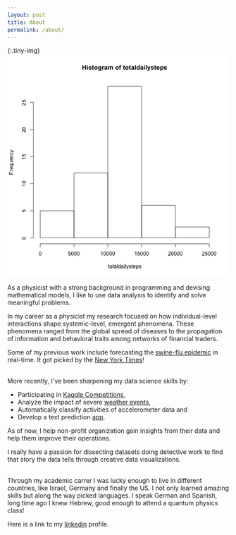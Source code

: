 ```yaml
---
layout: post
title: About
permalink: /about/
---
```


{:.tiny-img}
![photo](/assets/total-daily-steps.png)

As a physicist with a strong background in programming and devising mathematical models, I like to use data analysis to identify and solve meaningful problems. 

In my career as a physicist my research focused on how individual-level interactions shape systemic-level, emergent phenomena. These phenomena ranged from the global spread of diseases to the propagation of information and behavioral traits among networks of financial traders.

Some of my previous work include forecasting the [swine-flu epidemic](http://rocs.northwestern.edu/projects/swine_flu) in real-time. It got picked by the [New York Times](http://goo.gl/jwVDA8)!

<br>
More recently, I've been sharpening my data science skills by: 

- Participating in [Kaggle Competitions](http://www.kaggle.com/users/41475/alekoki),
- Analyze the impact of severe [weather events](http://rpubs.com/alemorale/severeweather), 
- Automatically classify activities of accelerometer data and
- Develop a text prediction [app](http://alemorales.shinyapps.io/nextWord).


As of now, I help non-profit organization gain insights from their data and help them improve their operations. 


I really have a passion for dissecting datasets doing detective work to find that story the data tells through creative data visualizations.

<br>
Through my academic carrer I was lucky enough to live in different countries, like Israel, Germany and finally the US. I not only learned amazing skills but along the way picked languages. I speak German and Spanish, long time ago I knew Hebrew, good enough to attend a quantum physics class!

Here is a link to my [linkedin](http://www.linkedin.com/alemoralesg) profile.